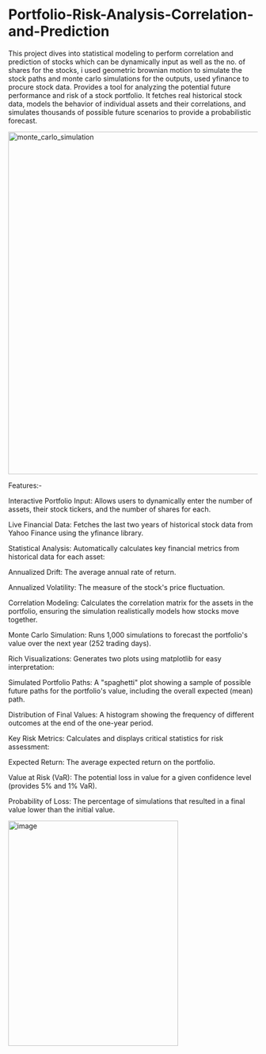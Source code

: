 # Portfolio-Risk-Analysis-Correlation-and-Prediction
This project dives into statistical modeling to perform correlation and prediction of stocks which can be dynamically input as well as the no. of shares for the stocks, i used geometric brownian motion to simulate the stock paths and monte carlo simulations for the outputs, used yfinance to procure stock data.
Provides a tool for analyzing the potential future performance and risk of a stock portfolio. It fetches real historical stock data, models the behavior of individual assets and their correlations, and simulates thousands of possible future scenarios to provide a probabilistic forecast.

<img width="1280" height="692" alt="monte_carlo_simulation" src="https://github.com/user-attachments/assets/2b30edec-8d41-4057-802b-40374163513c" />



Features:-


Interactive Portfolio Input: Allows users to dynamically enter the number of assets, their stock tickers, and the number of shares for each.

Live Financial Data: Fetches the last two years of historical stock data from Yahoo Finance using the yfinance library.

Statistical Analysis: Automatically calculates key financial metrics from historical data for each asset:

Annualized Drift: The average annual rate of return.

Annualized Volatility: The measure of the stock's price fluctuation.

Correlation Modeling: Calculates the correlation matrix for the assets in the portfolio, ensuring the simulation realistically models how stocks move together.

Monte Carlo Simulation: Runs 1,000 simulations to forecast the portfolio's value over the next year (252 trading days).

Rich Visualizations: Generates two plots using matplotlib for easy interpretation:

Simulated Portfolio Paths: A "spaghetti" plot showing a sample of possible future paths for the portfolio's value, including the overall expected (mean) path.

Distribution of Final Values: A histogram showing the frequency of different outcomes at the end of the one-year period.

Key Risk Metrics: Calculates and displays critical statistics for risk assessment:

Expected Return: The average expected return on the portfolio.

Value at Risk (VaR): The potential loss in value for a given confidence level (provides 5% and 1% VaR).

Probability of Loss: The percentage of simulations that resulted in a final value lower than the initial value.

<img width="343" height="455" alt="image" src="https://github.com/user-attachments/assets/f6003605-4fe9-4be7-a74c-9169fb2c7a6f" />

